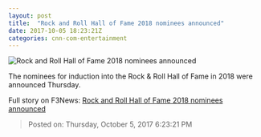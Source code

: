```yaml
---
layout: post
title:  "Rock and Roll Hall of Fame 2018 nominees announced"
date: 2017-10-05 18:23:21Z
categories: cnn-com-entertainment
---
```


![Rock and Roll Hall of Fame 2018 nominees announced](http://i2.cdn.cnn.com/cnnnext/dam/assets/130530144828-bon-jovi-staples-center-story-top.jpg)

The nominees for induction into the Rock & Roll Hall of Fame in 2018 were announced Thursday.


Full story on F3News: [Rock and Roll Hall of Fame 2018 nominees announced](http://www.f3nws.com/n/mZCZMH)

> Posted on: Thursday, October 5, 2017 6:23:21 PM
